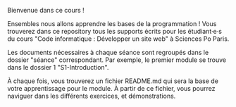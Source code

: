 Bienvenue dans ce cours ! 

Ensembles nous allons apprendre les bases de la programmation !
Vous trouverez dans ce repository tous les supports écrits pour les étudiant·e·s du cours "Code informatique : Développer un site web" à Sciences Po Paris.

Les documents nécessaires à chaque séance sont regroupés dans le dossier "séance" correspondant. Par exemple, le premier module se trouve dans le dossier 1 "S1-Introduction".

À chaque fois, vous trouverez un fichier README.md qui sera la base de votre apprentissage pour le module. À partir de ce fichier, vous pourrez naviguer dans les différents exercices, et démonstrations.